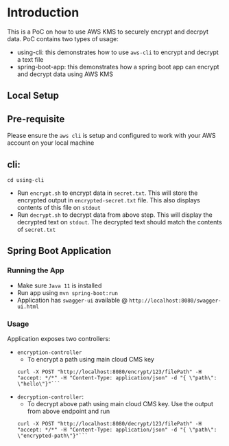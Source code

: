 # Introduction

This is a PoC on how to use AWS KMS to securely encrypt and decrpyt data. PoC contains two types of usage:
- using-cli: this demonstrates how to use `aws-cli` to encrypt and decrypt a text file
- spring-boot-app: this demonstrates how a spring boot app can encrypt and decrypt data using AWS KMS

## Local Setup

## Pre-requisite
 Please ensure the `aws cli` is setup and configured to work with your AWS account on your local machine
## cli:
        
```
cd using-cli
```
        
- Run `encrypt.sh` to encrypt data in `secret.txt`. This will store the encrypted output in `encrypted-secret.txt` file. This also displays contents of this file on `stdout`
- Run `decrypt.sh` to decrypt data from above step. This will display the decrypted text on `stdout`. The decrypted text should match the contents of `secret.txt`

## Spring Boot Application

### Running the App
- Make sure `Java 11` is installed
- Run app using `mvn spring-boot:run`
- Application has `swagger-ui` available @ `http://localhost:8080/swagger-ui.html`

### Usage
Application exposes two controllers:
- `encryption-controller`
    - To encrypt a path using main cloud CMS key
    ```
    curl -X POST "http://localhost:8080/encrypt/123/filePath" -H "accept: */*" -H "Content-Type: application/json" -d "{ \"path\": \"hello\"}"```
- `decryption-controller`: 
    - To decrypt above path using main cloud CMS key. Use the output from above endpoint and run
    ```
    curl -X POST "http://localhost:8080/decrypt/123/filePath" -H "accept: */*" -H "Content-Type: application/json" -d "{ \"path\": \"encrypted-path\"}"```
